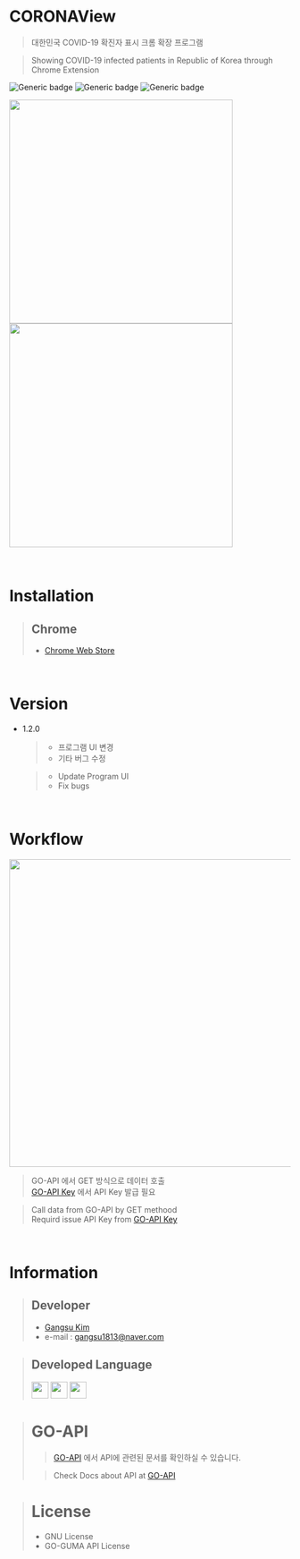  # CORONAView
> 대한민국 COVID-19 확진자 표시 크롬 확장 프로그램  

> Showing COVID-19 infected patients in Republic of Korea through Chrome Extension  

![Generic badge](https://img.shields.io/badge/Version-1.2.0-green.svg)
![Generic badge](https://img.shields.io/badge/Publishing-TRUE-green.svg)
![Generic badge](https://img.shields.io/badge/Major_language-javaScript-green.svg)

<img src="img\Git_Intro_1.png" width="400"/> <img src="img\Git_Intro_2.png" width="400"/>

</br>

# Installation
> ## Chrome
> * [Chrome Web Store](https://chrome.google.com/webstore/detail/%EC%BD%94%EB%A1%9C%EB%82%98-view/apejbphnejmhjninoemlaghpemekneol)

</br>

# Version
* 1.2.0 
   > * 프로그램 UI 변경
   > * 기타 버그 수정
   
   > * Update Program UI
   > * Fix bugs

</br>

# Workflow
<img src="img\Workflow.jpg" width="550"/>  

> GO-API 에서 GET 방식으로 데이터 호출  
> [GO-API Key](http://api.go-guma.com/Keys.html) 에서 API Key 발급 필요
 
> Call data from GO-API by GET methood   
> Requird issue API Key from [GO-API Key](http://api.go-guma.com/Keys.html)  

</br>

# Information
> ## Developer
> * [Gangsu Kim](https://github.com/GangsuKim)
> * e-mail : gangsu1813@naver.com

> ## Developed Language
> <img height="30" src="https://img.shields.io/badge/JavaScript-F7DF1E?style=flat-square&logo=JavaScript&logoColor=white"/> <img height="30" src="https://img.shields.io/badge/HTML5-E34F26?style=flat-square&logo=HTML5&logoColor=white"/> <img height="30" src="https://img.shields.io/badge/CSS3-1572B6?style=flat-square&logo=CSS3&logoColor=white"/>  

> # GO-API
>> [GO-API](http://api.go-guma.com/) 에서 API에 관련된 문서를 확인하실 수 있습니다.
>
>> Check Docs about API at [GO-API](http://api.go-guma.com/)

> # License
> * GNU License
> * GO-GUMA API License
